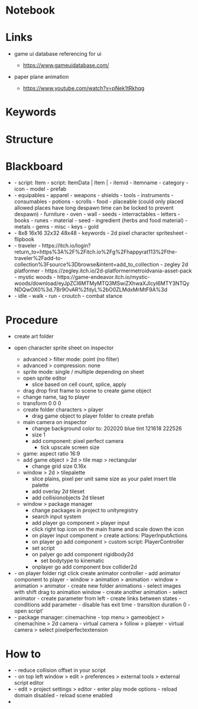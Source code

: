 # Notebook

# Links
- game ui database referencing for ui
    - https://www.gameuidatabase.com/

- paper plane animation
    - https://www.youtube.com/watch?v=pNek1tRkhqg

# Keywords

# Structure

# Blackboard
- <inventory>
    - script: Item
    - script: ItemData | Item | 
        - itemid
        - itemname
        - category
        - icon
        - model
        - prefab

- <item categories>
    - equipables
        - apparel
        - weapons
        - shields
        - tools
        - instruments
    - consumables
        - potions
        - scrolls
        - food
    - placeable (could only placed allowed places have long despawn time can be locked to prevent despawn)
        - furniture
        - oven
        - wall
        - seeds
    - interractables
        - letters
        - books
        - runes
    - material
        - seed
        - ingredient (herbs and food material)
        - metals
        - gems
    - misc
        - keys
        - gold

- <size of character sheets>
    - 8x8 16x16 32x32 48x48
    - keywords
        - 2d pixel character spritesheet
        - flipbook

- <asset links>
    - traveler
        - https://itch.io/login?return_to=https%3A%2F%2Fitch.io%2Fg%2Fhappyrat113%2Fthe-traveler%2Fadd-to-collection%3Fsource%3Dbrowse&intent=add_to_collection
    - zegley 2d platformer 
        - https://zegley.itch.io/2d-platformermetroidvania-asset-pack
    - mystic woods
        - https://game-endeavor.itch.io/mystic-woods/download/eyJpZCI6MTMyMTQ3MSwiZXhwaXJlcyI6MTY3NTQyNDQwOX0%3d.7Br9OvAR%2fdyL%2bO0ZLMdxMrMtF9A%3d

- <basic character animations>
    - idle
    - walk
    - run
    - croutch
    - combat stance

# Procedure
- create art folder
- open character sprite sheet on inspector
    - advanced > filter mode: point (no filter)
    - advanced > compression: none
    - sprite mode: single / multiple depending on sheet
    - open sprite editor
        - slice based on cell count, splice, apply
    - drag drop first frame to scene to create game object
    - change name, tag to player
    - transform 0 0 0 
    - create folder characters > player
        - drag game object to player folder to create prefab
    - main camera on inspector
        - change background color to: 202020 blue tint 121618 222526
        - size 1
        - add component: pixel perfect camera
            - tick upscale screen size
    - game: aspect ratio 16:9
    - add game object > 2d > tile map > rectangular
        - change grid size 0.16x
    - window > 2d > tilepalette
        - slice plains, pixel per unit same size as your palet insert tile palette
        - add overlay 2d tileset
        - add collisionobjects 2d tileset
    - window > package manager
        - change packages in project to unityregistry
        - search input system
        - add player go component > player input
        - click right top icon on the main frame and scale down the icon
        - on player input component > create actions: PlayerInputActions
        - on player go add component > custom script: PlayerController
        - set script
        - on palyer go add component rigidbody2d
            - set bodytype to kinematic
        - onplayer go add component box collider2d
- <character animation>
    - on player folder rigt click create animator controller
    - add animator component to player
    - window > animation > animation
    - window > animation > animator
    - create new folder animations
    - select images with shift drag to animation window
    - create another animation
    - select animator
    - create parameter from left
    - create links between states
        - conditions add parameter
        - disable has exit time
        - transition duration 0
    - open script'

- <adding follow camera>
    - package manager: cinemachine
    - top menu > gameobject > cinemachine > 2d camera
    - virtual camera > follow > plaeyer
    - virtual camera > select pixelperfectextension


# How to
- <collision is too wide>
    - reduce collision offset in your script

- <change text editor of unity>
    - on top left window > edit > preferences > external tools > external script editor

- <faster switch between play and edit mode>
    - edit > project settings > editor 
        - enter play mode options
        - reload domain disabled
        - reload scene enabled

- <template setup>
    - unity projesini yaratirken git root dosyasini sec 

